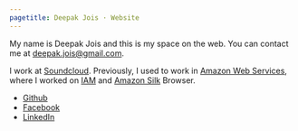 ```yaml
---
pagetitle: Deepak Jois · Website
---
```

<section class="bio">

My name is Deepak Jois and this is my space on the web. You can contact me at <a href="mailto:&#100;&#101;&#101;&#112;&#097;&#107;&#046;&#106;&#111;&#105;&#115;&#064;&#103;&#109;&#097;&#105;&#108;&#046;&#099;&#111;&#109;">&#100;&#101;&#101;&#112;&#097;&#107;&#046;&#106;&#111;&#105;&#115;&#064;&#103;&#109;&#097;&#105;&#108;&#046;&#099;&#111;&#109;</a>.

I work at [Soundcloud][sc]. Previously, I used to work in [Amazon Web Services][aws], where I worked on [IAM][iam] and [Amazon Silk][silk] Browser. 

[sc]: http://www.soundcloud.com/
[aws]:http://aws.amazon.com
[silk]: http://www.amazon.com/gp/help/customer/display.html/ref=amb_link_361581782_3?ie=UTF8&nodeId=200775440&pf_rd_m=ATVPDKIKX0DER&pf_rd_s=center-21-0&pf_rd_r=04RGERV3H21Y57GNXXT6&pf_rd_t=201&pf_rd_p=1355767402&pf_rd_i=B0051VVOB2
[iam]: http://aws.amazon.com/iam/

</section>
<section class="online">

  * [Github](http://github.com/deepakjois)
  * [Facebook](http://facebook.com/deepak.jois)
  * [LinkedIn](http://www.linkedin.com/in/deepakjois)

</section>
